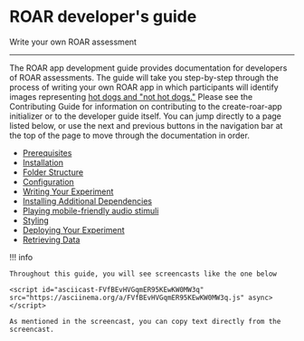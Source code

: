 # ROAR developer's guide

Write your own ROAR assessment

---

The ROAR app development guide provides documentation for developers of ROAR assessments.
The guide will take you step-by-step through the process of writing your own ROAR app in which participants will identify images representing [hot dogs and "not hot dogs."](https://towardsdatascience.com/hot-dog-or-not-hot-dog-ab9d67f20674)
Please see the Contributing Guide for information on contributing to the create-roar-app initializer or to the developer guide itself.
You can jump directly to a page listed below, or use the next and previous buttons in the navigation bar at the top of the page to move through the documentation in order.

- [Prerequisites](prerequisites.md)
- [Installation](installation.md)
- [Folder Structure](folder-structure.md)
- [Configuration](configuration.md)
- [Writing Your Experiment](writing-your-experiment.md)
- [Installing Additional Dependencies](installing-dependencies.md)
- [Playing mobile-friendly audio stimuli](audio-stimuli.md)
- [Styling](styling.md)
- [Deploying Your Experiment](deploying-your-experiment.md)
- [Retrieving Data](retrieving-data.md)

!!! info

    Throughout this guide, you will see screencasts like the one below

    <script id="asciicast-FVfBEvHVGqmER95KEwKW0MW3q" src="https://asciinema.org/a/FVfBEvHVGqmER95KEwKW0MW3q.js" async></script>

    As mentioned in the screencast, you can copy text directly from the screencast.
